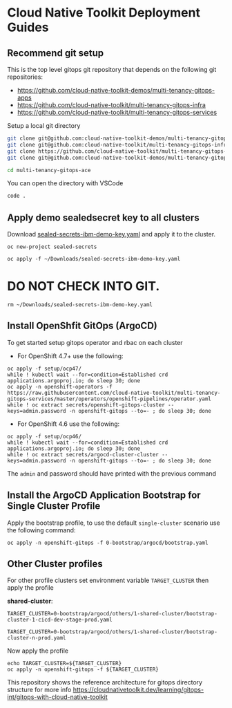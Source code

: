 # Cloud Native Toolkit Deployment Guides

## Recommend git setup

This is the top level gitops git repository that depends on the following git repositories:
- https://github.com/cloud-native-toolkit-demos/multi-tenancy-gitops-apps
- https://github.com/cloud-native-toolkit/multi-tenancy-gitops-infra
- https://github.com/cloud-native-toolkit/multi-tenancy-gitops-services

Setup a local git directory
```bash
git clone git@github.com:cloud-native-toolkit-demos/multi-tenancy-gitops-ace.git
git clone git@github.com:cloud-native-toolkit/multi-tenancy-gitops-infra.git multi-tenancy-gitops-ace/1-infra
git clone https://github.com/cloud-native-toolkit/multi-tenancy-gitops-services multi-tenancy-gitops-ace/2-services
git clone git@github.com:cloud-native-toolkit-demos/multi-tenancy-gitops-apps.git multi-tenancy-gitops-ace/3-apps

cd multi-tenancy-gitops-ace
```

You can open the directory with VSCode
```bash
code .
```

## Apply demo sealedsecret key to all clusters
Download [sealed-secrets-ibm-demo-key.yaml](https://bit.ly/demo-sealed-master) and apply it to the cluster.
```
oc new-project sealed-secrets

oc apply -f ~/Downloads/sealed-secrets-ibm-demo-key.yaml

```
# DO NOT CHECK INTO GIT.
```
rm ~/Downloads/sealed-secrets-ibm-demo-key.yaml
```

## Install OpenShfit GitOps (ArgoCD)
To get started setup gitops operator and rbac on each cluster

- For OpenShift 4.7+ use the following:
```
oc apply -f setup/ocp47/
while ! kubectl wait --for=condition=Established crd applications.argoproj.io; do sleep 30; done
oc apply -n openshift-operators -f https://raw.githubusercontent.com/cloud-native-toolkit/multi-tenancy-gitops-services/master/operators/openshift-pipelines/operator.yaml
while ! oc extract secrets/openshift-gitops-cluster --keys=admin.password -n openshift-gitops --to=- ; do sleep 30; done
```

- For OpenShift 4.6 use the following:
```
oc apply -f setup/ocp46/
while ! kubectl wait --for=condition=Established crd applications.argoproj.io; do sleep 30; done
while ! oc extract secrets/argocd-cluster-cluster --keys=admin.password -n openshift-gitops --to=- ; do sleep 30; done
```

The `admin` and password should have printed with the previous command


## Install the ArgoCD Application Bootstrap for Single Cluster Profile
Apply the bootstrap profile, to use the default `single-cluster` scenario use the following command:
```
oc apply -n openshift-gitops -f 0-bootstrap/argocd/bootstrap.yaml
```


## Other Cluster profiles
For other profile clusters set environment variable `TARGET_CLUSTER` then apply the profile

**shared-cluster**:
```
TARGET_CLUSTER=0-bootstrap/argocd/others/1-shared-cluster/bootstrap-cluster-1-cicd-dev-stage-prod.yaml

TARGET_CLUSTER=0-bootstrap/argocd/others/1-shared-cluster/bootstrap-cluster-n-prod.yaml
```
Now apply the profile
```
echo TARGET_CLUSTER=${TARGET_CLUSTER}
oc apply -n openshift-gitops -f ${TARGET_CLUSTER}
```


This repository shows the reference architecture for gitops directory structure for more info https://cloudnativetoolkit.dev/learning/gitops-int/gitops-with-cloud-native-toolkit

